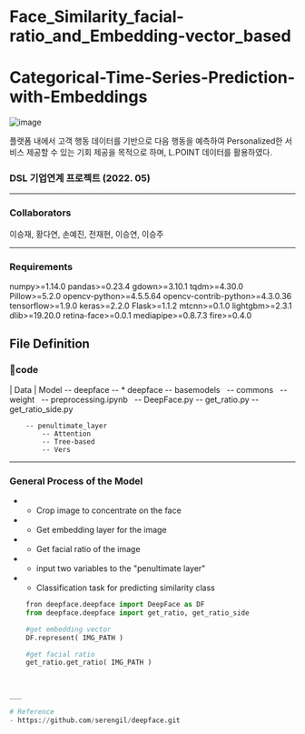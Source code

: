 # Face_Similarity_facial-ratio_and_Embedding-vector_based

# Categorical-Time-Series-Prediction-with-Embeddings
![image]([https://user-images.githubusercontent.com/87710236/163808952-e3c93f9e-2f47-4373-b624-bde02608babf.png](https://github.com/jayl-ee/Face_Similarity_facial-ratio_and_Embedding-vector_based/blob/main/Data/스크린샷%202022-05-28%20오후%2012.01.56.png))

플랫폼 내에서 고객 행동 데이터를 기반으로 다음 행동을 예측하여 Personalized한 서비스 제공할 수 있는 기회 제공을 목적으로 하며, L.POINT 데이터를 활용하였다.
### DSL 기업연계 프로젝트 (2022. 05)
___

### Collaborators
이승재, 황다연, 손예진, 전재현, 이승연, 이승주
___
### Requirements
numpy>=1.14.0
pandas>=0.23.4
gdown>=3.10.1
tqdm>=4.30.0
Pillow>=5.2.0
opencv-python>=4.5.5.64
opencv-contrib-python>=4.3.0.36
tensorflow>=1.9.0
keras>=2.2.0
Flask>=1.1.2
mtcnn>=0.1.0
lightgbm>=2.3.1
dlib>=19.20.0
retina-face>=0.0.1
mediapipe>=0.8.7.3
fire>=0.4.0

## File Definition
### 📁code
| Data
| Model -- deepface
             -- * deepface -- basemodels
                           -- commons
                           -- weight
                           -- preprocessing.ipynb
                           -- DeepFace.py
                           -- get_ratio.py
                           -- get_ratio_side.py

        -- penultimate_layer
            -- Attention
            -- Tree-based
            -- Vers


___
### General Process of the Model
* - Crop image to concentrate on the face
* - Get embedding layer for the image
* - Get facial ratio of the image
* - input two variables to the "penultimate layer"
* - Classification task for predicting similarity class

```python
    fron deepface.deepface import DeepFace as DF
    from deepface.deepface import get_ratio, get_ratio_side

    #get embedding vector
    DF.represent( IMG_PATH )

    #get facial ratio
    get_ratio.get_ratio( IMG_PATH )

    

___

# Reference
- https://github.com/serengil/deepface.git
